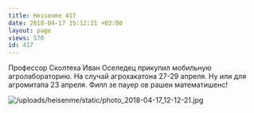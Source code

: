 ```yaml
---
title: Heisenme 417
date: 2018-04-17 15:12:21 +03:00
layout: page
views: 570
id: 417
---
```


Профессор Сколтеха Иван Оселедец прикупил мобильную агролабораторию. На случай агрохакатона 27-29 апреля. Ну или для агромитапа 23 апреля. Филл зе пауер ов рашен математишенс!



![/uploads/heisenme/static/photo_2018-04-17_12-12-21.jpg](/uploads/heisenme/static/photo_2018-04-17_12-12-21.jpg)
